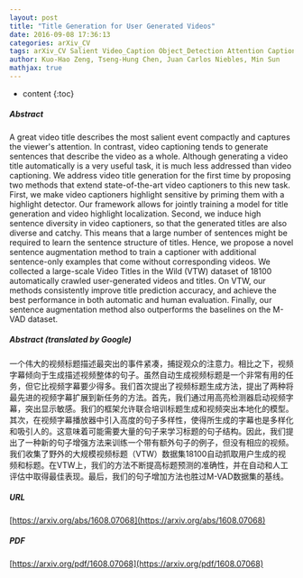 ```yaml
---
layout: post
title: "Title Generation for User Generated Videos"
date: 2016-09-08 17:36:13
categories: arXiv_CV
tags: arXiv_CV Salient Video_Caption Object_Detection Attention Caption Prediction Detection
author: Kuo-Hao Zeng, Tseng-Hung Chen, Juan Carlos Niebles, Min Sun
mathjax: true
---
```


* content
{:toc}

##### Abstract
A great video title describes the most salient event compactly and captures the viewer's attention. In contrast, video captioning tends to generate sentences that describe the video as a whole. Although generating a video title automatically is a very useful task, it is much less addressed than video captioning. We address video title generation for the first time by proposing two methods that extend state-of-the-art video captioners to this new task. First, we make video captioners highlight sensitive by priming them with a highlight detector. Our framework allows for jointly training a model for title generation and video highlight localization. Second, we induce high sentence diversity in video captioners, so that the generated titles are also diverse and catchy. This means that a large number of sentences might be required to learn the sentence structure of titles. Hence, we propose a novel sentence augmentation method to train a captioner with additional sentence-only examples that come without corresponding videos. We collected a large-scale Video Titles in the Wild (VTW) dataset of 18100 automatically crawled user-generated videos and titles. On VTW, our methods consistently improve title prediction accuracy, and achieve the best performance in both automatic and human evaluation. Finally, our sentence augmentation method also outperforms the baselines on the M-VAD dataset.

##### Abstract (translated by Google)
一个伟大的视频标题描述最突出的事件紧凑，捕捉观众的注意力。相比之下，视频字幕倾向于生成描述视频整体的句子。虽然自动生成视频标题是一个非常有用的任务，但它比视频字幕要少得多。我们首次提出了视频标题生成方法，提出了两种将最先进的视频字幕扩展到新任务的方法。首先，我们通过用高亮检测器启动视频字幕，突出显示敏感。我们的框架允许联合培训标题生成和视频突出本地化的模型。其次，在视频字幕播放器中引入高度的句子多样性，使得所生成的字幕也是多样化和吸引人的。这意味着可能需要大量的句子来学习标题的句子结构。因此，我们提出了一种新的句子增强方法来训练一个带有额外句子的例子，但没有相应的视频。我们收集了野外的大规模视频标题（VTW）数据集18100自动抓取用户生成的视频和标题。在VTW上，我们的方法不断提高标题预测的准确性，并在自动和人工评估中取得最佳表现。最后，我们的句子增加方法也胜过M-VAD数据集的基线。

##### URL
[https://arxiv.org/abs/1608.07068](https://arxiv.org/abs/1608.07068)

##### PDF
[https://arxiv.org/pdf/1608.07068](https://arxiv.org/pdf/1608.07068)


